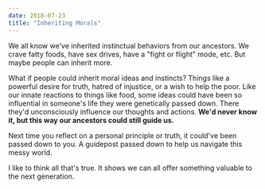 ```yaml
---
date: 2018-07-23
title: "Inheriting Morals"
---
```


We all know we've inherited instinctual behaviors from our ancestors. We crave fatty foods, have sex drives, have a "fight or flight" mode, etc. But maybe people can inherit more.

What if people could inherit moral ideas and instincts? Things like a powerful desire for truth, hatred of injustice, or a wish to help the poor. Like our innate reactions to things like food, some ideas could have been so influential in someone's life they were genetically passed down. There they'd unconsciously influence our thoughts and actions. **We'd never know it, but this way our ancestors could still guide us.**

Next time you reflect on a personal principle or truth, it could've been passed down to you. A guidepost passed down to help us navigate this messy world.

I like to think all that's true. It shows we can all offer something valuable to the next generation.
